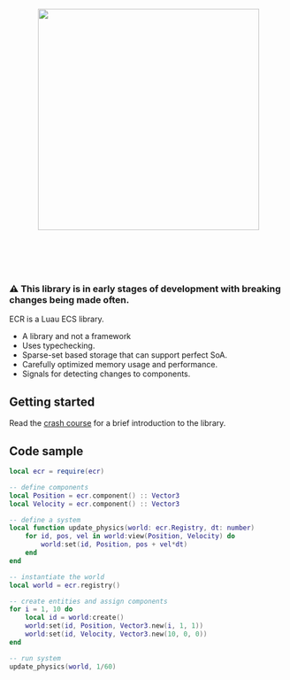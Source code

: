 <br>

<div align="center">
    <img src="docs/public/logo.svg" width="400" />
</div>

<br>

#

<br>

### ⚠️ This library is in early stages of development with breaking changes being made often.

ECR is a Luau ECS library.

- A library and not a framework
- Uses typechecking.
- Sparse-set based storage that can support perfect SoA.
- Carefully optimized memory usage and performance.
- Signals for detecting changes to components.

## Getting started

Read the [crash course](https://centau.github.io/ecr/tut/crash-course) for a
brief introduction to the library.

## Code sample

```lua
local ecr = require(ecr)

-- define components
local Position = ecr.component() :: Vector3
local Velocity = ecr.component() :: Vector3

-- define a system
local function update_physics(world: ecr.Registry, dt: number)
    for id, pos, vel in world:view(Position, Velocity) do
        world:set(id, Position, pos + vel*dt)
    end
end

-- instantiate the world
local world = ecr.registry()

-- create entities and assign components
for i = 1, 10 do
    local id = world:create()
    world:set(id, Position, Vector3.new(i, 1, 1))
    world:set(id, Velocity, Vector3.new(10, 0, 0))
end

-- run system
update_physics(world, 1/60)
```
